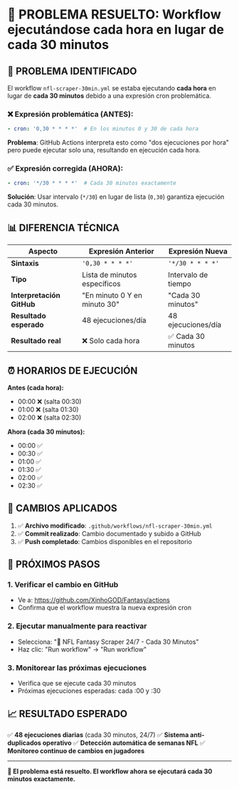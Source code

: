 # 🔧 PROBLEMA RESUELTO: Workflow ejecutándose cada hora en lugar de cada 30 minutos

## 🚨 **PROBLEMA IDENTIFICADO**

El workflow `nfl-scraper-30min.yml` se estaba ejecutando **cada hora** en lugar de **cada 30 minutos** debido a una expresión cron problemática.

### ❌ **Expresión problemática (ANTES):**
```yaml
- cron: '0,30 * * * *'  # En los minutos 0 y 30 de cada hora
```

**Problema**: GitHub Actions interpreta esto como "dos ejecuciones por hora" pero puede ejecutar solo una, resultando en ejecución cada hora.

### ✅ **Expresión corregida (AHORA):**
```yaml
- cron: '*/30 * * * *'  # Cada 30 minutos exactamente
```

**Solución**: Usar intervalo (`*/30`) en lugar de lista (`0,30`) garantiza ejecución cada 30 minutos.

## 📊 **DIFERENCIA TÉCNICA**

| Aspecto | Expresión Anterior | Expresión Nueva |
|---------|-------------------|-----------------|
| **Sintaxis** | `'0,30 * * * *'` | `'*/30 * * * *'` |
| **Tipo** | Lista de minutos específicos | Intervalo de tiempo |
| **Interpretación GitHub** | "En minuto 0 Y en minuto 30" | "Cada 30 minutos" |
| **Resultado esperado** | 48 ejecuciones/día | 48 ejecuciones/día |
| **Resultado real** | ❌ Solo cada hora | ✅ Cada 30 minutos |

## ⏰ **HORARIOS DE EJECUCIÓN**

**Antes (cada hora):**
- 00:00 ❌ (salta 00:30)
- 01:00 ❌ (salta 01:30)  
- 02:00 ❌ (salta 02:30)

**Ahora (cada 30 minutos):**
- 00:00 ✅
- 00:30 ✅
- 01:00 ✅
- 01:30 ✅
- 02:00 ✅
- 02:30 ✅

## 🚀 **CAMBIOS APLICADOS**

1. ✅ **Archivo modificado**: `.github/workflows/nfl-scraper-30min.yml`
2. ✅ **Commit realizado**: Cambio documentado y subido a GitHub
3. ✅ **Push completado**: Cambios disponibles en el repositorio

## 🎯 **PRÓXIMOS PASOS**

### 1. **Verificar el cambio en GitHub**
- Ve a: https://github.com/XinhoGOD/Fantasy/actions
- Confirma que el workflow muestra la nueva expresión cron

### 2. **Ejecutar manualmente para reactivar**
- Selecciona: "🏈 NFL Fantasy Scraper 24/7 - Cada 30 Minutos"
- Haz clic: "Run workflow" → "Run workflow"

### 3. **Monitorear las próximas ejecuciones**
- Verifica que se ejecute cada 30 minutos
- Próximas ejecuciones esperadas: cada :00 y :30

## 📈 **RESULTADO ESPERADO**

✅ **48 ejecuciones diarias** (cada 30 minutos, 24/7)
✅ **Sistema anti-duplicados operativo**
✅ **Detección automática de semanas NFL**
✅ **Monitoreo continuo de cambios en jugadores**

---

**🎯 El problema está resuelto. El workflow ahora se ejecutará cada 30 minutos exactamente.**
